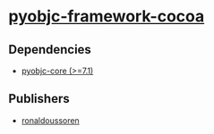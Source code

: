 # [pyobjc-framework-cocoa](https://pypi.org/project/pyobjc-framework-cocoa)

## Dependencies
- [pyobjc-core (>=7.1)](packages/p/pyobjc-core.md)



## Publishers
- [ronaldoussoren](https://pypi.org/user/ronaldoussoren)

